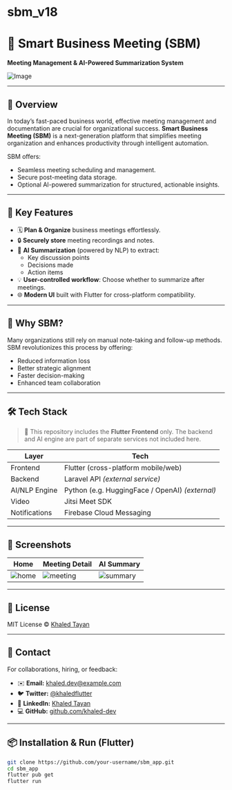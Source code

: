# sbm_v18

# 🧠 Smart Business Meeting (SBM)

**Meeting Management & AI-Powered Summarization System**

![Image](https://github.com/user-attachments/assets/b56ffa05-bfd0-4e24-89dd-d9a7651c7c9e)

---

## 📌 Overview

In today’s fast-paced business world, effective meeting management and documentation are crucial for organizational success. **Smart Business Meeting (SBM)** is a next-generation platform that simplifies meeting organization and enhances productivity through intelligent automation.

SBM offers:
- Seamless meeting scheduling and management.
- Secure post-meeting data storage.
- Optional AI-powered summarization for structured, actionable insights.

---

## 🚀 Key Features

- 🗓️ **Plan & Organize** business meetings effortlessly.
- 🔒 **Securely store** meeting recordings and notes.
- 🧠 **AI Summarization** (powered by NLP) to extract:
  - Key discussion points
  - Decisions made
  - Action items
- 💡 **User-controlled workflow**: Choose whether to summarize after meetings.
- 🌐 **Modern UI** built with Flutter for cross-platform compatibility.

---

## 🎯 Why SBM?

Many organizations still rely on manual note-taking and follow-up methods. SBM revolutionizes this process by offering:
- Reduced information loss
- Better strategic alignment
- Faster decision-making
- Enhanced team collaboration

---

## 🛠️ Tech Stack

> 🔹 This repository includes the **Flutter Frontend** only. The backend and AI engine are part of separate services not included here.

| Layer         | Tech                                  |
|---------------|----------------------------------------|
| Frontend      | Flutter (cross-platform mobile/web)   |
| Backend       | Laravel API *(external service)*       |
| AI/NLP Engine | Python (e.g. HuggingFace / OpenAI) *(external)* |
| Video         | Jitsi Meet SDK                        |
| Notifications | Firebase Cloud Messaging              |

---

## 📸 Screenshots

| Home | Meeting Detail | AI Summary |
|------|----------------|------------|
| ![home](https://github.com/user-attachments/assets/601bbdea-d815-4073-92b0-1362378beb40)| ![meeting](https://github.com/user-attachments/assets/370a2c27-a5f7-4ab2-8125-865f541151cb) | ![summary](https://github.com/user-attachments/assets/1ac0da34-2aba-41e5-aeb0-892bd803729b) |

---

## 📄 License

MIT License © [Khaled Tayan](https://github.com/your-username)

---

## 🤝 Contact  
For collaborations, hiring, or feedback:

- ✉️ **Email:** khaled.dev@example.com  
- 🐦 **Twitter:** [@khaledflutter](https://twitter.com/khaledflutter)  
- 💼 **LinkedIn:** [Khaled Tayan](https://linkedin.com/in/khaledtayan)  
- 💻 **GitHub:** [github.com/khaled-dev](https://github.com/khaled-dev)

---

## 📦 Installation & Run (Flutter)

```bash
git clone https://github.com/your-username/sbm_app.git
cd sbm_app
flutter pub get
flutter run
